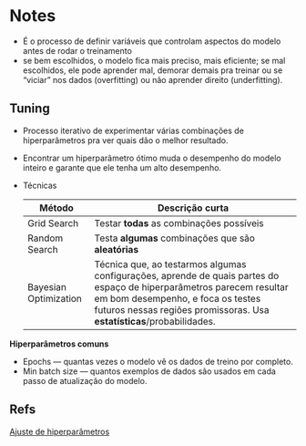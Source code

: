 # Notes

- É o processo de definir variáveis que controlam aspectos do modelo antes de rodar o treinamento
- se bem escolhidos, o modelo fica mais preciso, mais eficiente; se mal escolhidos, ele pode aprender mal, demorar demais pra treinar ou se “viciar” nos dados (overfitting) ou não aprender direito (underfitting).

## Tuning
- Processo iterativo de experimentar várias combinações de hiperparâmetros pra ver quais dão o melhor resultado.
- Encontrar um hiperparâmetro ótimo muda o desempenho do modelo inteiro e garante que ele tenha um alto desempenho.
- Técnicas

    | Método              | Descrição curta                                    |
    |---------------------|----------------------------------------------------
    | Grid Search        | Testar **todas** as combinações possíveis     | 
    | Random Search       | Testa **algumas** combinações que são **aleatórias**              |
    | Bayesian Optimization        | Técnica que, ao testarmos algumas configurações, aprende de quais partes do espaço de hiperparâmetros parecem resultar em bom desempenho, e foca os testes futuros nessas regiões promissoras. Usa **estatísticas**/probabilidades.     |

**Hiperparâmetros comuns**

- Epochs — quantas vezes o modelo vê os dados de treino por completo.
- Min batch size — quantos exemplos de dados são usados em cada passo de atualização do modelo. 

## Refs

[Ajuste de hiperparâmetros](https://aws.amazon.com/what-is/hyperparameter-tuning/?nc1=h_ls)